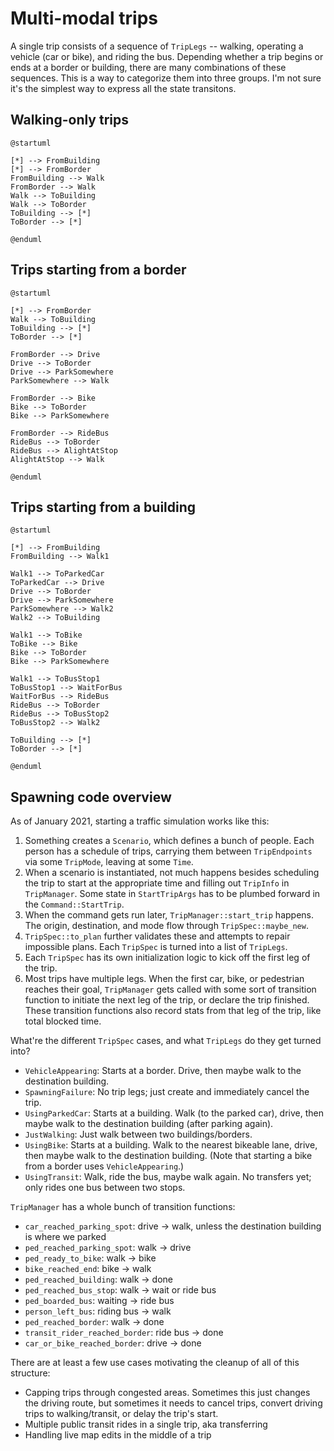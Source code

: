 # Multi-modal trips

A single trip consists of a sequence of `TripLegs` -- walking, operating a
vehicle (car or bike), and riding the bus. Depending whether a trip begins or
ends at a border or building, there are many combinations of these sequences.
This is a way to categorize them into three groups. I'm not sure it's the
simplest way to express all the state transitons.

## Walking-only trips

```plantuml
@startuml

[*] --> FromBuilding
[*] --> FromBorder
FromBuilding --> Walk
FromBorder --> Walk
Walk --> ToBuilding
Walk --> ToBorder
ToBuilding --> [*]
ToBorder --> [*]

@enduml
```

## Trips starting from a border

```plantuml
@startuml

[*] --> FromBorder
Walk --> ToBuilding
ToBuilding --> [*]
ToBorder --> [*]

FromBorder --> Drive
Drive --> ToBorder
Drive --> ParkSomewhere
ParkSomewhere --> Walk

FromBorder --> Bike
Bike --> ToBorder
Bike --> ParkSomewhere

FromBorder --> RideBus
RideBus --> ToBorder
RideBus --> AlightAtStop
AlightAtStop --> Walk

@enduml
```

## Trips starting from a building

```plantuml
@startuml

[*] --> FromBuilding
FromBuilding --> Walk1

Walk1 --> ToParkedCar
ToParkedCar --> Drive
Drive --> ToBorder
Drive --> ParkSomewhere
ParkSomewhere --> Walk2
Walk2 --> ToBuilding

Walk1 --> ToBike
ToBike --> Bike
Bike --> ToBorder
Bike --> ParkSomewhere

Walk1 --> ToBusStop1
ToBusStop1 --> WaitForBus
WaitForBus --> RideBus
RideBus --> ToBorder
RideBus --> ToBusStop2
ToBusStop2 --> Walk2

ToBuilding --> [*]
ToBorder --> [*]

@enduml
```

## Spawning code overview

As of January 2021, starting a traffic simulation works like this:

1. Something creates a `Scenario`, which defines a bunch of people. Each person
   has a schedule of trips, carrying them between `TripEndpoints` via some
   `TripMode`, leaving at some `Time`.
2. When a scenario is instantiated, not much happens besides scheduling the trip
   to start at the appropriate time and filling out `TripInfo` in `TripManager`.
   Some state in `StartTripArgs` has to be plumbed forward in the
   `Command::StartTrip`.
3. When the command gets run later, `TripManager::start_trip` happens. The
   origin, destination, and mode flow through `TripSpec::maybe_new`.
4. `TripSpec::to_plan` further validates these and attempts to repair impossible
   plans. Each `TripSpec` is turned into a list of `TripLegs`.
5. Each `TripSpec` has its own initialization logic to kick off the first leg of
   the trip.
6. Most trips have multiple legs. When the first car, bike, or pedestrian
   reaches their goal, `TripManager` gets called with some sort of transition
   function to initiate the next leg of the trip, or declare the trip finished.
   These transition functions also record stats from that leg of the trip, like
   total blocked time.

What're the different `TripSpec` cases, and what `TripLegs` do they get turned
into?

- `VehicleAppearing`: Starts at a border. Drive, then maybe walk to the
  destination building.
- `SpawningFailure`: No trip legs; just create and immediately cancel the trip.
- `UsingParkedCar`: Starts at a building. Walk (to the parked car), drive, then
  maybe walk to the destination building (after parking again).
- `JustWalking`: Just walk between two buildings/borders.
- `UsingBike`: Starts at a building. Walk to the nearest bikeable lane, drive,
  then maybe walk to the destination building. (Note that starting a bike from a
  border uses `VehicleAppearing`.)
- `UsingTransit`: Walk, ride the bus, maybe walk again. No transfers yet; only
  rides one bus between two stops.

`TripManager` has a whole bunch of transition functions:

- `car_reached_parking_spot`: drive -> walk, unless the destination building is
  where we parked
- `ped_reached_parking_spot`: walk -> drive
- `ped_ready_to_bike`: walk -> bike
- `bike_reached_end`: bike -> walk
- `ped_reached_building`: walk -> done
- `ped_reached_bus_stop`: walk -> wait or ride bus
- `ped_boarded_bus`: waiting -> ride bus
- `person_left_bus`: riding bus -> walk
- `ped_reached_border`: walk -> done
- `transit_rider_reached_border`: ride bus -> done
- `car_or_bike_reached_border`: drive -> done

There are at least a few use cases motivating the cleanup of all of this
structure:

- Capping trips through congested areas. Sometimes this just changes the driving
  route, but sometimes it needs to cancel trips, convert driving trips to
  walking/transit, or delay the trip's start.
- Multiple public transit rides in a single trip, aka transferring
- Handling live map edits in the middle of a trip
